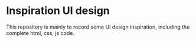 # Inspiration UI design

This repository is mainly to record some UI design inspiration, including the complete html, css, js code.